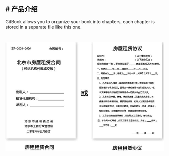 ## # 产品介绍

GitBook allows you to organize your book into chapters, each chapter is stored in a separate file like this one.
# ![](/assets/untitled.png)

